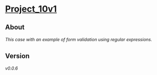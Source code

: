 [Project_10v1](https://thekristisha.github.io/KristinaSerikova/)
=====
## About
###### This case with an example of form validation using regular expressions.
## Version
###### v0.0.6
